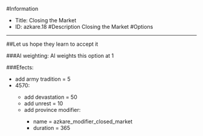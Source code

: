#Information
 - Title: Closing the Market
 - ID: azkare.18
#Description
Closing the Market
#Options

___
##Let us hope they learn to accept it

###AI weighting:
AI weights this option at 1


###Efects:<ul><li>add army tradition = 5</li><li>4570:</li><ul><li>add devastation = 50</li><li>add unrest = 10</li><li>add province modifier:</li><ul><li>name = azkare_modifier_closed_market</li><li>duration = 365</li></ul></ul></ul>
